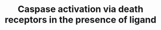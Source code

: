 ---
annotations:
- id: PW:0000003
  parent: signaling pathway
  type: Pathway Ontology
  value: signaling pathway
authors:
- ReactomeTeam
- Ryanmiller
- Eweitz
description: Caspase-8 is synthesized as zymogen (procaspase-8) and is formed from
  procaspase-8 as a cleavage product. However, the cleavage itself appears not to
  be sufficient for the formation of an active caspase-8. Only the coordinated dimerization
  and cleavage of the zymogen produce efficient activation in vitro and apoptosis
  in cellular systems [Boatright KM and Salvesen GS 2003; Keller N et al 2010; Oberst
  A et al 2010].<p>The caspase-8 zymogens are present in the cells as inactive monomers,
  which are recruited to the death-inducing signaling complex (DISC) by homophilic
  interactions with the DED domain of FADD. The monomeric zymogens undergo dimerization
  and the subsequent conformational changes at the receptor complex, which results
  in the formation of catalytically active form of procaspase-8.[Boatright KM et al
  2003; Donepudi M et al 2003; Keller N et al 2010; Oberst A et al 2010].  View original
  pathway at [http://www.reactome.org/PathwayBrowser/#DIAGRAM=140534 Reactome].
last-edited: 2021-05-22
organisms:
- Homo sapiens
redirect_from:
- /index.php/Pathway:WP3358
- /instance/WP3358
revision: null
schema-jsonld:
- '@context': https://schema.org/
  '@id': https://wikipathways.github.io/pathways/WP3358.html
  '@type': Dataset
  creator:
    '@type': Organization
    name: WikiPathways
  description: Caspase-8 is synthesized as zymogen (procaspase-8) and is formed from
    procaspase-8 as a cleavage product. However, the cleavage itself appears not to
    be sufficient for the formation of an active caspase-8. Only the coordinated dimerization
    and cleavage of the zymogen produce efficient activation in vitro and apoptosis
    in cellular systems [Boatright KM and Salvesen GS 2003; Keller N et al 2010; Oberst
    A et al 2010].<p>The caspase-8 zymogens are present in the cells as inactive monomers,
    which are recruited to the death-inducing signaling complex (DISC) by homophilic
    interactions with the DED domain of FADD. The monomeric zymogens undergo dimerization
    and the subsequent conformational changes at the receptor complex, which results
    in the formation of catalytically active form of procaspase-8.[Boatright KM et
    al 2003; Donepudi M et al 2003; Keller N et al 2010; Oberst A et al 2010].  View
    original pathway at [http://www.reactome.org/PathwayBrowser/#DIAGRAM=140534 Reactome].
  keywords:
  - 'CASP8(1-374) '
  - CASP8(1-479)
  - 'CASP8(1-479) '
  - 'CASP8(217-374) '
  - 'CASP8(385-479) '
  - 'CFLAR(1-376) '
  - CFLAR(1-480)
  - 'CFLAR(1-480) '
  - CFLAR(377-480)
  - DISC
  - DISC:p43/p41CASP8:p43 FLIP(L)
  - DISC:procaspase-8-dimer
  - DISC:procaspase-8:FLIP(L)
  - Death Receptor
  - 'FADD '
  - 'FAS '
  - FASL:FAS
  - 'FASLG(1-281) '
  - FLIP(S)
  - 'GPIN-CD14(20-345) '
  - 'LPS '
  - 'LY96 '
  - 'MC159 '
  - MyD88-independent
  - 'MyrG-p-S16-TICAM2 '
  - 'ORF71 '
  - 'RIPK1 '
  - Receptor
  - Signalling
  - 'TICAM1 '
  - 'TLR4 '
  - 'TLR4 cascade '
  - TLR4:TRIF:RIP1:FADD
  - TLR4:TRIF:RIP1:FADD:pro-caspase-8
  - 'TNFRSF10A '
  - 'TNFRSF10B '
  - 'TNFSF10 '
  - TNFSF10:TNFRSF10A,B:FADD:2xCASP8(1-479)
  - TNFSF10:TNFRSF10A,B:FADD:CASP8(1-479)
  - TNFSF10:TNFRSF10A,B:FADD:CASP8(1-479):CFLAR
  - 'TRADD '
  - TRADD:TRAF2:RIP1:FADD:CASP8(1-479)
  - TRADD:TRAF2:RIP1:FADD:procaspase-8:FLIP(L)
  - TRADD:TRAF2:RIPK1:FADD
  - 'TRAF2 '
  - TRAF2:TRADD:RIP1:FADD:2xCASP8(1-479)
  - Trimer:FADD:pro-Caspase-8:FLIP(L)
  - activated
  - active caspase-8
  - homologue
  - receptor
  - trimer:FADD:CASP8(1-479)
  - trimer:FADD:procaspase-8-dimer
  - viral c-FLIP
  license: CC0
  name: Caspase activation via death receptors in the presence of ligand
seo: CreativeWork
title: Caspase activation via death receptors in the presence of ligand
wpid: WP3358
---